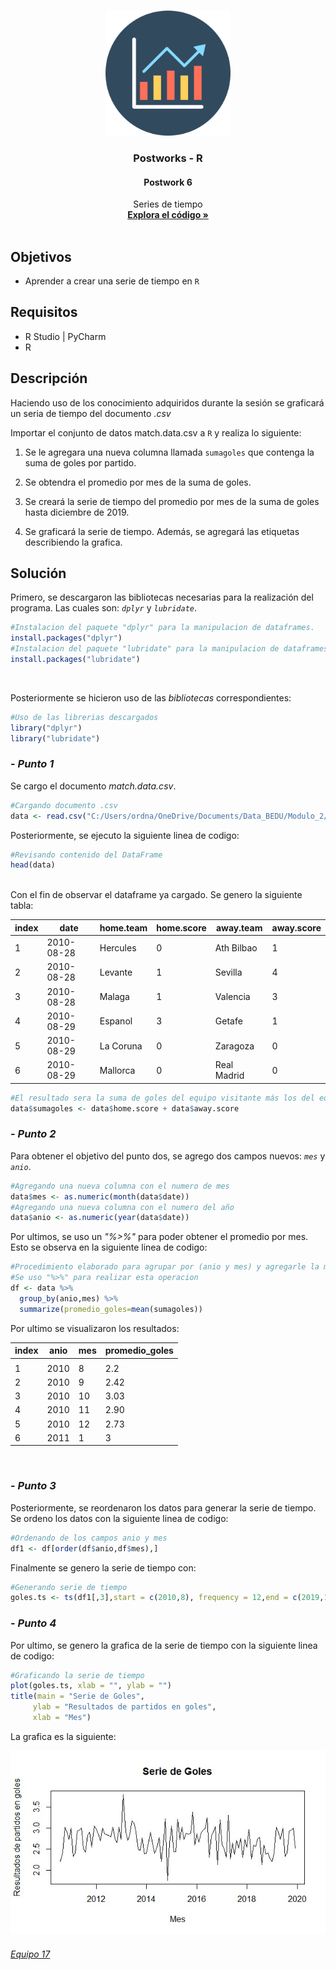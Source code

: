 <!-- PROJECT LOGO -->
<br />
<p align="center">
  <a href="https://github.com/Team-17-Bedu/r-postworks">
    <img src="https://github.com/Team-17-Bedu/r-postworks/blob/main/img/logo.png" alt="Logo" width="200" height="200">
  </a>

  <h3 align="center"><strong>Postworks - R</strong></h3>
  <h4 align="center"><strong>Postwork 6</strong></h4>
  <p align="center">
     Series de tiempo
    <br />
    <a href="https://github.com/begeistert/microcontrollers-ccs-c-compiler"><strong>Explora el código »</strong></a>
    <br/>
    <br/>
  </p>
  
</p>

## Objetivos
- Aprender a crear una serie de tiempo en `R`

## Requisitos
- R Studio | PyCharm
- R

## Descripción 
Haciendo uso de los conocimiento adquiridos durante la sesión se graficará un seria de tiempo del documento _.csv_

Importar el conjunto de datos match.data.csv a `R` y realiza lo siguiente:

1. Se le agregara una nueva columna llamada `sumagoles` que contenga la suma de goles por partido.

2. Se obtendra el promedio por mes de la suma de goles. 

3. Se creará la serie de tiempo del promedio por mes de la suma de goles hasta diciembre de 2019.

4. Se graficará la serie de tiempo. Además, se agregará las etiquetas describiendo la grafica.

## Solución 

Primero, se descargaron las bibliotecas necesarias para la realización del programa. Las cuales son: _`dplyr`_ y _`lubridate`_.

```r
#Instalacion del paquete "dplyr" para la manipulacion de dataframes.
install.packages("dplyr")
#Instalacion del paquete "lubridate" para la manipulacion de dataframes.
install.packages("lubridate")
```
<br/>

Posteriormente se hicieron uso de las _bibliotecas_  correspondientes:

```r
#Uso de las librerias descargados
library("dplyr")
library("lubridate")
```

### - _Punto 1_

Se cargo el documento _match.data.csv_.

```r
#Cargando documento .csv
data <- read.csv("C:/Users/ordna/OneDrive/Documents/Data_BEDU/Modulo_2/Programacion-con-R-Santander-master/Sesion-06/Postwork/match.data.csv")
```

Posteriormente, se ejecuto la siguiente linea de codigo:
```r
#Revisando contenido del DataFrame
head(data)
```

<br/>
Con el fin de observar el dataframe ya cargado. Se genero la siguiente tabla:

|index |date      |home.team|home.score|away.team|away.score|
|------|----------|---------|----------|---------|----------|
|1     |2010-08-28|Hercules |0         |Ath Bilbao  |1      |     
|2     |2010-08-28|Levante  |1         |Sevilla  |4         |      
|3     |2010-08-28|Malaga   |1         |Valencia |3         |      
|4     |2010-08-29|Espanol  |3         |Getafe   |1         |      
|5     |2010-08-29|La Coruna|0         |Zaragoza  |0        |      
|6     |2010-08-29|Mallorca |0         |Real Madrid|0       |  
```r
#El resultado sera la suma de goles del equipo visitante más los del equipo local
data$sumagoles <- data$home.score + data$away.score
```

### - _Punto 2_

Para obtener el objetivo del punto dos, se agrego dos campos nuevos: _`mes`_ y _`anio`_.

```r
#Agregando una nueva columna con el numero de mes
data$mes <- as.numeric(month(data$date))
#Agregando una nueva columna con el numero del año
data$anio <- as.numeric(year(data$date))
```

Por ultimos, se uso un _"%>%"_ para poder obtener el promedio por mes. Esto se observa en la siguiente linea de codigo:

```r
#Procedimiento elaborado para agrupar por (anio y mes) y agregarle la media
#Se uso "%>%" para realizar esta operacion
df <- data %>% 
  group_by(anio,mes) %>%
  summarize(promedio_goles=mean(sumagoles))
```
Por ultimo se visualizaron los resultados:

|index|anio      |mes     |promedio_goles|
|------|----------|--------|--------------|
|      |<dbl>     |<dbl>   |<dbl>         |
|1     |2010      |8       |2.2           |
|2     |2010      |9       |2.42          |
|3     |2010      |10      |3.03          |
|4     |2010      |11      |2.90          |
|5     |2010      |12      |2.73          |
|6     |2011      |1       |3             |

<br/>

### - _Punto 3_

Posteriormente, se reordenaron los datos para generar la serie de tiempo.
<br/>
Se ordeno los datos con la siguiente linea de codigo:

```r
#Ordenando de los campos anio y mes
df1 <- df[order(df$anio,df$mes),]
```

Finalmente se genero la serie de tiempo con:
 ```r
#Generando serie de tiempo
goles.ts <- ts(df1[,3],start = c(2010,8), frequency = 12,end = c(2019,12))
```
### - _Punto 4_

Por ultimo, se genero la grafica de la serie de tiempo con la siguiente linea de codigo:
 ```r
#Graficando la serie de tiempo 
plot(goles.ts, xlab = "", ylab = "")
title(main = "Serie de Goles",
      ylab = "Resultados de partidos en goles",
      xlab = "Mes")
```

La grafica es la siguiente:

<p align="center">
  <a href="https://github.com/Team-17-Bedu/r-postworks">
    <img src="https://github.com/Team-17-Bedu/r-postworks/blob/main/img/Sesion-07-img.jpeg" alt="Imagen Sesion 6">
  </a>
</p>

###### [Equipo 17](https://github.com/Team-17-Bedu)
